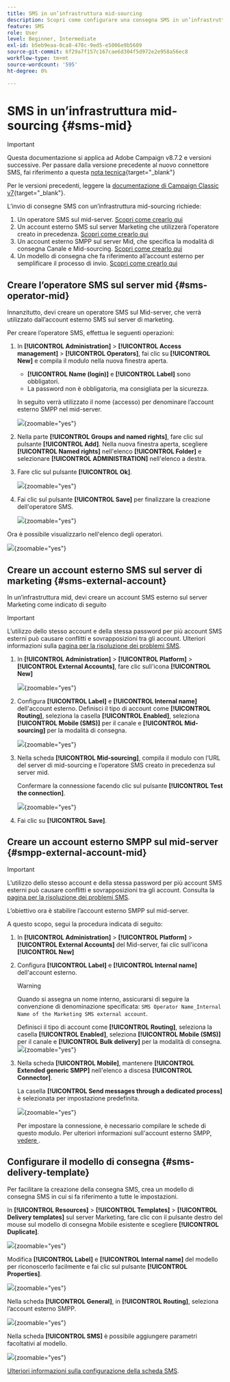 ```yaml
---
title: SMS in un’infrastruttura mid-sourcing
description: Scopri come configurare una consegna SMS in un’infrastruttura mid-sourcing
feature: SMS
role: User
level: Beginner, Intermediate
exl-id: b5eb9eaa-0ca8-478c-9ed5-e5006e9b5609
source-git-commit: 6f29a7f157c167cae6d304f5d972e2e958a56ec8
workflow-type: tm+mt
source-wordcount: '595'
ht-degree: 0%

---
```


# SMS in un’infrastruttura mid-sourcing {#sms-mid}

>[!IMPORTANT]
>
>Questa documentazione si applica ad Adobe Campaign v8.7.2 e versioni successive. Per passare dalla versione precedente al nuovo connettore SMS, fai riferimento a questa [nota tecnica](https://experienceleague.adobe.com/docs/campaign/technotes-ac/tn-new/sms-migration){target="_blank"}
>
>Per le versioni precedenti, leggere la [documentazione di Campaign Classic v7](https://experienceleague.adobe.com/en/docs/campaign-classic/using/sending-messages/sending-messages-on-mobiles/sms-set-up/sms-set-up){target="_blank"}.

L’invio di consegne SMS con un’infrastruttura mid-sourcing richiede:

1. Un operatore SMS sul mid-server. [Scopri come crearlo qui](#sms-operator-mid)
1. Un account esterno SMS sul server Marketing che utilizzerà l’operatore creato in precedenza. [Scopri come crearlo qui](#sms-external-account)
1. Un account esterno SMPP sul server Mid, che specifica la modalità di consegna Canale e Mid-sourcing. [Scopri come crearlo qui](#smpp-external-account-mid)
1. Un modello di consegna che fa riferimento all’account esterno per semplificare il processo di invio. [Scopri come crearlo qui](#sms-delivery-template)

## Creare l’operatore SMS sul server mid {#sms-operator-mid}

Innanzitutto, devi creare un operatore SMS sul Mid-server, che verrà utilizzato dall’account esterno SMS sul server di marketing.

Per creare l’operatore SMS, effettua le seguenti operazioni:

1. In **[!UICONTROL Administration]** > **[!UICONTROL Access management]** > **[!UICONTROL Operators]**, fai clic su **[!UICONTROL New]** e compila il modulo nella nuova finestra aperta.

   * **[!UICONTROL Name (login)]** e **[!UICONTROL Label]** sono obbligatori.
   * La password non è obbligatoria, ma consigliata per la sicurezza.

   In seguito verrà utilizzato il nome (accesso) per denominare l’account esterno SMPP nel mid-server.

   ![](assets/smsoperator_mid.png){zoomable="yes"}

1. Nella parte **[!UICONTROL Groups and named rights]**, fare clic sul pulsante **[!UICONTROL Add]**.
Nella nuova finestra aperta, scegliere **[!UICONTROL Named rights]** nell&#39;elenco **[!UICONTROL Folder]** e selezionare **[!UICONTROL ADMINISTRATION]** nell&#39;elenco a destra.

1. Fare clic sul pulsante **[!UICONTROL Ok]**.

   ![](assets/smsoperator_rights.png){zoomable="yes"}

1. Fai clic sul pulsante **[!UICONTROL Save]** per finalizzare la creazione dell&#39;operatore SMS.

   ![](assets/smsoperator_save.png){zoomable="yes"}

Ora è possibile visualizzarlo nell&#39;elenco degli operatori.

![](assets/smsoperator_list.png){zoomable="yes"}

## Creare un account esterno SMS sul server di marketing {#sms-external-account}

In un’infrastruttura mid, devi creare un account SMS esterno sul server Marketing come indicato di seguito

>[!IMPORTANT]
>
>L’utilizzo dello stesso account e della stessa password per più account SMS esterni può causare conflitti e sovrapposizioni tra gli account. Ulteriori informazioni sulla [pagina per la risoluzione dei problemi SMS](smpp-connection.md#sms-troubleshooting).

1. In **[!UICONTROL Administration]** > **[!UICONTROL Platform]** > **[!UICONTROL External Accounts]**, fare clic sull&#39;icona **[!UICONTROL New]**

   ![](assets/sms_extaccount.png){zoomable="yes"}

1. Configura **[!UICONTROL Label]** e **[!UICONTROL Internal name]** dell&#39;account esterno. Definisci il tipo di account come **[!UICONTROL Routing]**, seleziona la casella **[!UICONTROL Enabled]**, seleziona **[!UICONTROL Mobile (SMS)]** per il canale e **[!UICONTROL Mid-sourcing]** per la modalità di consegna.

   ![](assets/mid_smsextaccount.png){zoomable="yes"}

1. Nella scheda **[!UICONTROL Mid-sourcing]**, compila il modulo con l’URL del server di mid-sourcing e l’operatore SMS creato in precedenza sul server mid.

   Confermare la connessione facendo clic sul pulsante **[!UICONTROL Test the connection]**.

   ![](assets/midtab_smsextaccount.png){zoomable="yes"}

1. Fai clic su **[!UICONTROL Save]**.

## Creare un account esterno SMPP sul mid-server {#smpp-external-account-mid}

>[!IMPORTANT]
>
>L’utilizzo dello stesso account e della stessa password per più account SMS esterni può causare conflitti e sovrapposizioni tra gli account. Consulta la [pagina per la risoluzione dei problemi SMS](smpp-connection.md#sms-troubleshooting).

L’obiettivo ora è stabilire l’account esterno SMPP sul mid-server.

A questo scopo, segui la procedura indicata di seguito:

1. In **[!UICONTROL Administration]** > **[!UICONTROL Platform]** > **[!UICONTROL External Accounts]** del Mid-server, fai clic sull&#39;icona **[!UICONTROL New]**

1. Configura **[!UICONTROL Label]** e **[!UICONTROL Internal name]** dell&#39;account esterno.

   >[!WARNING]
   >
   >Quando si assegna un nome interno, assicurarsi di seguire la convenzione di denominazione specificata: `SMS Operator Name_Internal Name of the Marketing SMS external account`.
   >

   Definisci il tipo di account come **[!UICONTROL Routing]**, seleziona la casella **[!UICONTROL Enabled]**, seleziona **[!UICONTROL Mobile (SMS)]** per il canale e **[!UICONTROL Bulk delivery]** per la modalità di consegna.
   ![](assets/mid_extaccount.png){zoomable="yes"}

1. Nella scheda **[!UICONTROL Mobile]**, mantenere **[!UICONTROL Extended generic SMPP]** nell&#39;elenco a discesa **[!UICONTROL Connector]**.

   La casella **[!UICONTROL Send messages through a dedicated process]** è selezionata per impostazione predefinita.

   ![](assets/sms_extaccount_connector.png){zoomable="yes"}

   Per impostare la connessione, è necessario compilare le schede di questo modulo. Per ulteriori informazioni sull&#39;account esterno SMPP[, vedere ](smpp-external-account.md#smpp-connection-settings).

## Configurare il modello di consegna {#sms-delivery-template}

Per facilitare la creazione della consegna SMS, crea un modello di consegna SMS in cui si fa riferimento a tutte le impostazioni.

In **[!UICONTROL Resources]** > **[!UICONTROL Templates]** > **[!UICONTROL Delivery templates]** sul server Marketing, fare clic con il pulsante destro del mouse sul modello di consegna Mobile esistente e scegliere **[!UICONTROL Duplicate]**.

![](assets/sms_template_duplicate.png){zoomable="yes"}

Modifica **[!UICONTROL Label]** e **[!UICONTROL Internal name]** del modello per riconoscerlo facilmente e fai clic sul pulsante **[!UICONTROL Properties]**.

![](assets/sms_template_name.png){zoomable="yes"}

Nella scheda **[!UICONTROL General]**, in **[!UICONTROL Routing]**, seleziona l’account esterno SMPP.

![](assets/mid_template.png){zoomable="yes"}

Nella scheda **[!UICONTROL SMS]** è possibile aggiungere parametri facoltativi al modello.

![](assets/sms_template_properties.png){zoomable="yes"}

[Ulteriori informazioni sulla configurazione della scheda SMS](sms-delivery-settings.md).
